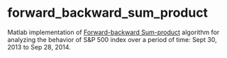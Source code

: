 # forward_backward_sum_product
Matlab implementation of [Forward-backward Sum-product]([https://en.wikipedia.org/wiki/Belief_propagation](https://ocw.mit.edu/courses/6-438-algorithms-for-inference-fall-2014/07fd05499a8596682dedce6fd0a229c3_MIT6_438F14_Lec9.pdf)) algorithm for analyzing the behavior of S&P 500 index over a period of time: Sept 30, 2013 to Sep 28, 2014.

